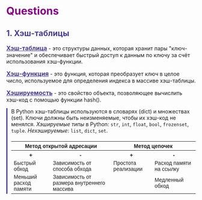 # <span style="color: purple;">**Questions**
## <span style="color: DarkSlateBlue;"> **1. Хэш-таблицы**
<span style="color: DarkSlateBlue; font-size: 16px"> <ins>__Хэш-таблица__</ins></span> - это структуры данных, которая хранит пары "ключ-значение" и обеспечивает быстрый доступ к данным по ключу за счёт использования хэш-функции. 

<span style="color: DarkSlateBlue; font-size: 16px;"> <ins>__Хэш-функция__</ins></span> - это функция, которая преобразует ключ в целое число, используемое для определения индекса в массиве хэш-таблицы. 

<span style="color: DarkSlateBlue; font-size: 16px"> <ins>__Хэшируемость__</ins></span> - это свойство объекта, позволяющее вычислить хэш-код с помощью функции hash().  

<p style="border-left: 3px solid DarkSlateBlue; padding-left: 10px;">
В Python хэш-таблицы используются в словарях (dict) и множествах (set). 
Ключи должны быть неизменяемые, чтобы их хэш-код не менялся. <i>Хэшируемые типы</i> в Python: <code>str</code>, <code>int</code>, <code>float</code>, <code>bool</code>, <code>frozenset</code>, <code>tuple</code>.  <em>Нехэшируемые</em>: <code>list</code>, <code>dict</code>, <code>set</code>. 

<table border="0" style="border-collapse: collapse; width: 100%; margin: 20px auto; font-family: sans-serif; font-size: 14px;">
    <tr>
        <th colspan="2">Метод открытой адресации</th>
        <th colspan="2">Метод цепочек</th>
    </tr>
    <tr>
        <th>+</th>
        <th>-</th>
        <th>+</th>
        <th>-</th>
    </tr>
    <tr>
        <td>Быстрый обход</td>
        <td>Зависимость от способа обхода</td>
        <td>Простота реализации</td>
        <td>Расход памяти на ссылку</td>
    </tr>
    <tr>
        <td>Меньший расход памяти</td>
        <td>Зависимость от размера внутреннего массива</td>
        <td></td>
        <td>Медленный обход</td>
    </tr>
</table>